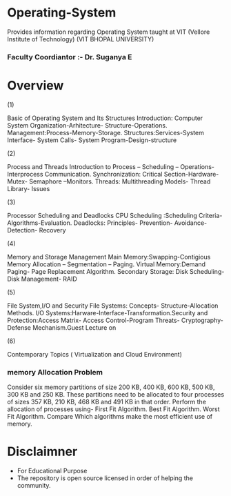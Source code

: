 # Operating-System
Provides information regarding Operating System taught at VIT (Vellore Institute of Technology)
(VIT BHOPAL UNIVERSITY)
  
 ### Faculty Coordiantor :- Dr. Suganya E 
  
# Overview 

(1)

Basic of Operating System and Its Structures
Introduction: Computer System Organization-Arhitecture-
Structure-Operations. Management:Process-Memory-Storage.
Structures:Services-System Interface- System Calls- System
Program-Design-structure

(2)

Process and Threads
Introduction to Process – Scheduling – Operations-Interprocess
Communication. Synchronization: Critical Section-Hardware-
Mutex- Semaphore –Monitors. Threads: Multithreading Models-
Thread Library- Issues

(3)

Processor Scheduling and Deadlocks
CPU Scheduling :Scheduling Criteria- Algorithms-Evaluation.
Deadlocks: Principles- Prevention- Avoidance-Detection-
Recovery


(4)

Memory and Storage Management
Main Memory:Swapping-Contigious Memory Allocation –
Segmentation – Paging. Virtual Memory:Demand Paging- Page
Replacement Algorithm. Secondary Storage:
Disk Scheduling- Disk Management- RAID


(5)


File System,I/O and Security
File Systems: Concepts- Structure-Allocation Methods. I/O
Systems:Harware-Interface-Transformation.Security and
Protection:Access Matrix- Access Control-Program Threats-
Cryptography-Defense Mechanism.Guest Lecture on


(6)

Contemporary Topics ( Virtualization and Cloud Environment)


### memory Allocation Problem 

Consider six memory partitions of size 200 KB, 400 KB, 600 KB, 500 KB,
300 KB and 250 KB. These partitions need to be allocated to four
processes of sizes 357 KB, 210 KB, 468 KB and 491 KB in that order.
Perform the allocation of processes using-
First Fit Algorithm.
Best Fit Algorithm.
Worst Fit Algorithm.
Compare Which algorithms make the most efficient use of memory.

# Disclaimner 
* For Educational Purpose 
* The repository is open source licensed in order of helping the community.
